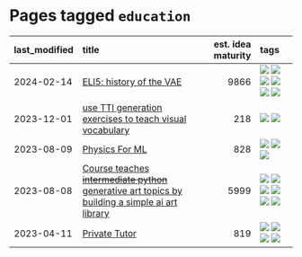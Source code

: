 # Pages tagged `education`

|last_modified|title|est. idea maturity|tags
|:---|:---|---:|:---|
|2024-02-14|[ELI5: history of the VAE](../ufldl_history.md)|9866|[![](https://img.shields.io/badge/tag-education-8a140)](../tags/education.md) [![](https://img.shields.io/badge/tag-feature_learning-4b28a8)](../tags/feature_learning.md) [![](https://img.shields.io/badge/tag-history-795a7e)](../tags/history.md) [![](https://img.shields.io/badge/tag-history_of_science-b5656)](../tags/history_of_science.md) [![](https://img.shields.io/badge/tag-publication-f76896)](../tags/publication.md) [![](https://img.shields.io/badge/tag-vae-28da35)](../tags/vae.md)|
|2023-12-01|[use TTI generation exercises to teach visual vocabulary](../tti-for-visual-vocab.md)|218|[![](https://img.shields.io/badge/tag-course-d3fceb)](../tags/course.md) [![](https://img.shields.io/badge/tag-education-8a140)](../tags/education.md)|
|2023-08-09|[Physics For ML](../physics_for_ml.md)|828|[![](https://img.shields.io/badge/tag-curriculum-0e5ec)](../tags/curriculum.md) [![](https://img.shields.io/badge/tag-education-8a140)](../tags/education.md) [![](https://img.shields.io/badge/tag-publication-f76896)](../tags/publication.md)|
|2023-08-08|[Course teaches ~~intermediate python~~ generative art topics by building a simple ai art library](../Course_teaches_basic_python_by_building_a_simple_ai_art_library.md)|5999|[![](https://img.shields.io/badge/tag-curriculum-0e5ec)](../tags/curriculum.md) [![](https://img.shields.io/badge/tag-education-8a140)](../tags/education.md) [![](https://img.shields.io/badge/tag-from_issue-29349d)](../tags/from_issue.md) [![](https://img.shields.io/badge/tag-public_good-683f3)](../tags/public_good.md) [![](https://img.shields.io/badge/tag-publication-f76896)](../tags/publication.md) [![](https://img.shields.io/badge/tag-wip-97a75e)](../tags/wip.md)|
|2023-04-11|[Private Tutor](../private_tutor.md)|819|[![](https://img.shields.io/badge/tag-ai-fe76cf)](../tags/ai.md) [![](https://img.shields.io/badge/tag-discussion-8fb3d)](../tags/discussion.md) [![](https://img.shields.io/badge/tag-education-8a140)](../tags/education.md) [![](https://img.shields.io/badge/tag-startup-83cbca)](../tags/startup.md)|